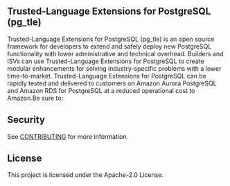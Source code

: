## Trusted-Language Extensions for PostgreSQL (pg_tle)

Trusted-Language Extensions for PostgreSQL (pg_tle) is an open source framework for developers to extend and safely deploy new PostgreSQL functionality with lower administrative and technical overhead. Builders and ISVs can use Trusted-Language Extensions for PostgreSQL to create modular enhancements for solving industry-specific problems with a lower time-to-market. Trusted-Language Extensions for PostgreSQL can be rapidly tested and delivered to customers on Amazon Aurora PostgreSQL and Amazon RDS for PostgreSQL at a reduced operational cost to Amazon.Be sure to:

## Security

See [CONTRIBUTING](CONTRIBUTING.md#security-issue-notifications) for more information.

## License

This project is licensed under the Apache-2.0 License.
